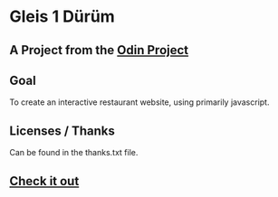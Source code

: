 # Gleis 1 Dürüm

## A Project from the [Odin Project](https://www.theodinproject.com/lessons/node-path-javascript-restaurant-page)

## Goal

To create an interactive restaurant website, using primarily javascript.

## Licenses / Thanks

Can be found in the thanks.txt file.

## [Check it out](https://vexli.github.io/odinRestaurant/)
